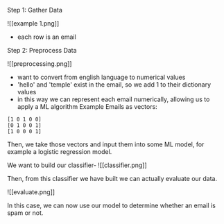 Step 1: Gather Data

![[example 1.png]]
- each row is an email

Step 2: Preprocess Data

![[preprocessing.png]]
- want to convert from english language to numerical values
- 'hello' and 'temple' exist in the email, so we add 1 to their dictionary values
- in this way we can represent each email numerically, allowing us to apply a ML algorithm
Example Emails as vectors:
```
[1 0 1 0 0]
[0 1 0 0 1]
[1 0 0 0 1]
```

Then, we take those vectors and input them into some ML model, for example a logistic regression model.

We want to build our classifier-
![[classifier.png]]

Then, from this classifier we have built we can actually evaluate our data.

![[evaluate.png]]

In this case, we can now use our model to determine whether an email is spam or not.
